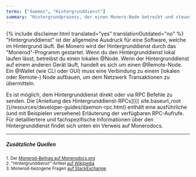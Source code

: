 ```yaml
---
terms: ["daemon", "Hintergrunddienst"]
summary: "Hintergrundprozess, der einen Monero-Node betreibt und steuert"
---
```


{% include disclaimer.html translated="yes" translationOutdated="no" %}
"Hintergrunddienst" ist der allgemeine Ausdruck für eine Software, welche im Hintergrund läuft. Bei Monero wird der Hintergrunddienst durch das "Monerod"-Programm gestartet. Wenn du den Hintergrunddienst lokal laufen lässt, betreibst du einen lokalen @Node. Wenn der Hintergrunddienst auf einem anderen Gerät läuft, handelt es sich um einen @Remote-Node. Ein @Wallet (wie CLI oder GUI) muss eine Verbindung zu einem (lokalen oder Remote-) Node aufbauen, um dem Netzwerk Transaktionen zu übermitteln.

Es ist möglich, dem Hintergrunddienst direkt oder via RPC Befehle zu senden. Die [Anleitung des Hintergrunddienst-RPCs]({{ site.baseurl_root }}/resources/developer-guides/daemon-rpc.html) enthält eine ausführliche (und mit Beispielen versehene) Erläuterung der verfügbaren RPC-Aufrufe. Für detailliertere und fachspezifische Informationen über den Hintergrunddienst findet sich unten ein Verweis auf Monerodocs.

---

##### Zusätzliche Quellen
<sub>1. Der [Monerod-Beitrag auf Monerodocs.org](https://monerodocs.org/interacting/monerod-reference/)</sub><br>
<sub>2. "Hintergrunddienst"-Artikel [auf Wikipedia](https://de.wikipedia.org/wiki/Daemon)</sub><br>
<sub>3. Monerod-bezogene Fragen [auf StackExchange](https://monero.stackexchange.com/?tags=monerod)</sub>
